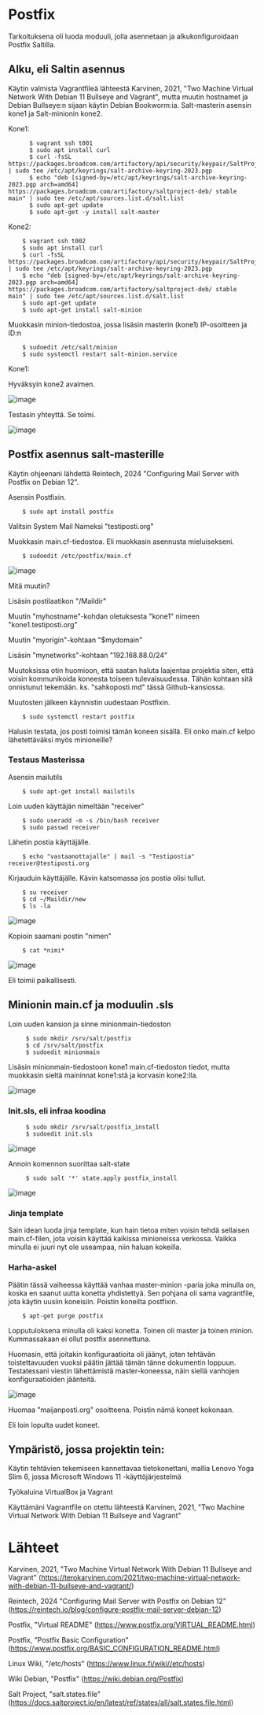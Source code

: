 
# Postfix

Tarkoituksena oli luoda moduuli, jolla asennetaan ja alkukonfiguroidaan Postfix Saltilla.



## Alku, eli Saltin asennus

Käytin valmista Vagrantfileä lähteestä Karvinen, 2021, "Two Machine Virtual Network With Debian 11 Bullseye and Vagrant", mutta muutin hostnamet ja Debian Bullseye:n sijaan käytin Debian Bookworm:ia. Salt-masterin asensin kone1 ja Salt-minionin kone2.

Kone1:
          
          $ vagrant ssh t001
          $ sudo apt install curl
          $ curl -fsSL https://packages.broadcom.com/artifactory/api/security/keypair/SaltProjectKey/public | sudo tee /etc/apt/keyrings/salt-archive-keyring-2023.pgp
          $ echo "deb [signed-by=/etc/apt/keyrings/salt-archive-keyring-2023.pgp arch=amd64] https://packages.broadcom.com/artifactory/saltproject-deb/ stable main" | sudo tee /etc/apt/sources.list.d/salt.list
          $ sudo apt-get update
          $ sudo apt-get -y install salt-master



Kone2:

        $ vagrant ssh t002
        $ sudo apt install curl
        $ curl -fsSL https://packages.broadcom.com/artifactory/api/security/keypair/SaltProjectKey/public | sudo tee /etc/apt/keyrings/salt-archive-keyring-2023.pgp
        $ echo "deb [signed-by=/etc/apt/keyrings/salt-archive-keyring-2023.pgp arch=amd64] https://packages.broadcom.com/artifactory/saltproject-deb/ stable main" | sudo tee /etc/apt/sources.list.d/salt.list
        $ sudo apt-get update
        $ sudo apt-get install salt-minion


Muokkasin minion-tiedostoa, jossa lisäsin masterin (kone1) IP-osoitteen ja ID:n

        $ sudoedit /etc/salt/minion
        $ sudo systemctl restart salt-minion.service

Kone1:

Hyväksyin kone2 avaimen.

![image](https://github.com/user-attachments/assets/05973cc8-e300-4265-81a6-f57f0760b1de)

Testasin yhteyttä. Se toimi.

![image](https://github.com/user-attachments/assets/d92dba1a-625c-4458-aa07-0d62f1847a29)


## Postfix asennus salt-masterille

Käytin ohjeenani lähdettä Reintech, 2024 "Configuring Mail Server with Postfix on Debian 12".

Asensin Postfixin.

        $ sudo apt install postfix

Valitsin System Mail Nameksi "testiposti.org"

Muokkasin main.cf-tiedostoa. Eli muokkasin asennusta mieluisekseni.

        $ sudoedit /etc/postfix/main.cf


![image](https://github.com/user-attachments/assets/442d1753-8ba1-48c5-aabf-7217fa03c69b)

Mitä muutin?

Lisäsin postilaatikon "/Maildir"

Muutin "myhostname"-kohdan oletuksesta "kone1" nimeen "kone1.testiposti.org"

Muutin "myorigin"-kohtaan "$mydomain"

Lisäsin "mynetworks"-kohtaan "192.168.88.0/24"

Muutoksissa otin huomioon, että saatan haluta laajentaa projektia siten, että voisin kommunikoida koneesta toiseen tulevaisuudessa. Tähän kohtaan sitä onnistunut tekemään. ks. "sahkoposti.md" tässä Github-kansiossa.

Muutosten jälkeen käynnistin uudestaan Postfixin.

        
        $ sudo systemctl restart postfix

Halusin testata, jos posti toimisi tämän koneen sisällä. Eli onko main.cf kelpo lähetettäväksi myös minioneille?


### Testaus Masterissa

Asensin mailutils

        $ sudo apt-get install mailutils

Loin uuden käyttäjän nimeltään "receiver"

        $ sudo useradd -m -s /bin/bash receiver
        $ sudo passwd receiver


Lähetin postia käyttäjälle.

        $ echo "vastaanottajalle" | mail -s "Testipostia" receiver@testiposti.org

Kirjauduin käyttäjälle. Kävin katsomassa jos postia olisi tullut.

        $ su receiver
        $ cd ~/Maildir/new
        $ ls -la

![image](https://github.com/user-attachments/assets/c58d3c8a-6cdc-4ea2-847e-7ec99d37095b)


Kopioin saamani postin "nimen"

        $ cat *nimi*

![image](https://github.com/user-attachments/assets/27e9bd8a-6416-422d-abc3-a06607cc4184)


Eli toimii paikallisesti.



## Minionin main.cf ja moduulin .sls

Loin uuden kansion ja sinne minionmain-tiedoston

         $ sudo mkdir /srv/salt/postfix
         $ cd /srv/salt/postfix
         $ sudoedit minionmain

Lisäsin minionmain-tiedostoon kone1 main.cf-tiedoston tiedot, mutta muokkasin sieltä maininnat kone1:stä ja korvasin kone2:lla.

![image](https://github.com/user-attachments/assets/4a9e454e-5272-40b9-b7be-9fc324f69164)

### Init.sls, eli infraa koodina

         $ sudo mkdir /srv/salt/postfix_install
         $ sudoedit init.sls


![image](https://github.com/user-attachments/assets/7e92e73c-bd75-4d34-bd30-27b64c2ff7cc)


Annoin komennon suorittaa salt-state


         $ sudo salt '*' state.apply postfix_install






![image](https://github.com/user-attachments/assets/99a3bf7b-1c06-46ac-aa69-76daac83dda9)



### Jinja template

Sain idean luoda jinja template, kun hain tietoa miten voisin tehdä sellaisen main.cf-filen, jota voisin käyttää kaikissa minioneissa verkossa. Vaikka minulla ei juuri nyt ole useampaa, niin haluan kokeilla.






### Harha-askel

Päätin tässä vaiheessa käyttää vanhaa master-minion -paria joka minulla on, koska en saanut uutta konetta yhdistettyä. Sen pohjana oli sama vagrantfile, jota käytin uusiin koneisiin. Poistin koneilta postfixin.

        $ apt-get purge postfix

Lopputuloksena minulla oli kaksi konetta. Toinen oli master ja toinen minion. Kummassakaan ei ollut postfix asennettuna. 

Huomasin, että joitakin konfiguraatioita oli jäänyt, joten tehtävän toistettavuuden vuoksi päätin jättää tämän tänne dokumentin loppuun. Testatessani viestin lähettämistä master-koneessa, näin siellä vanhojen konfiguraatioiden jäänteitä.

![image](https://github.com/user-attachments/assets/77074d42-8761-4a56-9679-8456aa8ebd77)

Huomaa "maijanposti.org" osoitteena. Poistin nämä koneet kokonaan.


Eli loin lopulta uudet koneet. 
















## Ympäristö, jossa projektin tein:

Käytin tehtävien tekemiseen kannettavaa tietokonettani, mallia Lenovo Yoga Slim 6, jossa Microsoft Windows 11 -käyttöjärjestelmä

Työkaluina VirtualBox ja Vagrant

Käyttämäni Vagrantfile on otettu lähteestä Karvinen, 2021, "Two Machine Virtual Network With Debian 11 Bullseye and Vagrant"


# Lähteet

Karvinen, 2021, "Two Machine Virtual Network With Debian 11 Bullseye and Vagrant" (https://terokarvinen.com/2021/two-machine-virtual-network-with-debian-11-bullseye-and-vagrant/)

Reintech, 2024 "Configuring Mail Server with Postfix on Debian 12" (https://reintech.io/blog/configure-postfix-mail-server-debian-12)

Postfix, "Virtual README" (https://www.postfix.org/VIRTUAL_README.html)

Postfix, "Postfix Basic Configuration" (https://www.postfix.org/BASIC_CONFIGURATION_README.html)

Linux Wiki, "/etc/hosts" (https://www.linux.fi/wiki//etc/hosts)

Wiki Debian, "Postfix" (https://wiki.debian.org/Postfix)

Salt Project, "salt.states.file" (https://docs.saltproject.io/en/latest/ref/states/all/salt.states.file.html)
